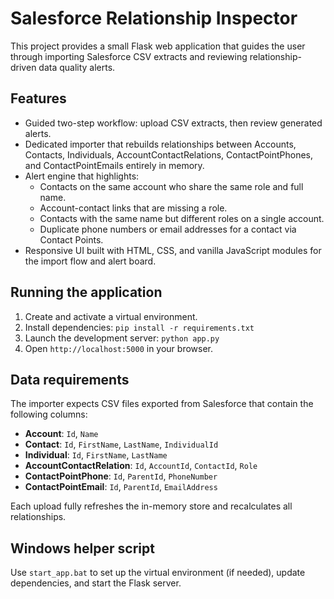 # Salesforce Relationship Inspector

This project provides a small Flask web application that guides the user through importing
Salesforce CSV extracts and reviewing relationship-driven data quality alerts.

## Features

- Guided two-step workflow: upload CSV extracts, then review generated alerts.
- Dedicated importer that rebuilds relationships between Accounts, Contacts, Individuals,
  AccountContactRelations, ContactPointPhones, and ContactPointEmails entirely in memory.
- Alert engine that highlights:
  - Contacts on the same account who share the same role and full name.
  - Account-contact links that are missing a role.
  - Contacts with the same name but different roles on a single account.
  - Duplicate phone numbers or email addresses for a contact via Contact Points.
- Responsive UI built with HTML, CSS, and vanilla JavaScript modules for the import flow and alert board.

## Running the application

1. Create and activate a virtual environment.
2. Install dependencies: `pip install -r requirements.txt`
3. Launch the development server: `python app.py`
4. Open `http://localhost:5000` in your browser.

## Data requirements

The importer expects CSV files exported from Salesforce that contain the following columns:

- **Account**: `Id`, `Name`
- **Contact**: `Id`, `FirstName`, `LastName`, `IndividualId`
- **Individual**: `Id`, `FirstName`, `LastName`
- **AccountContactRelation**: `Id`, `AccountId`, `ContactId`, `Role`
- **ContactPointPhone**: `Id`, `ParentId`, `PhoneNumber`
- **ContactPointEmail**: `Id`, `ParentId`, `EmailAddress`

Each upload fully refreshes the in-memory store and recalculates all relationships.

## Windows helper script

Use `start_app.bat` to set up the virtual environment (if needed), update dependencies, and start the Flask server.

